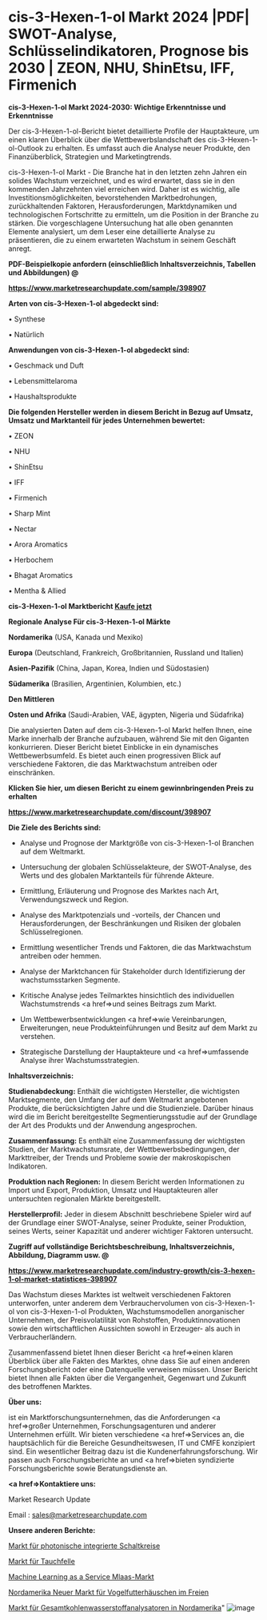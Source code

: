 # cis-3-Hexen-1-ol Markt 2024 |PDF| SWOT-Analyse, Schlüsselindikatoren, Prognose bis 2030 | ZEON, NHU, ShinEtsu, IFF, Firmenich

<strong>cis-3-Hexen-1-ol Markt 2024-2030: Wichtige Erkenntnisse und Erkenntnisse</strong>

Der cis-3-Hexen-1-ol-Bericht bietet detaillierte Profile der Hauptakteure, um einen klaren Überblick über die Wettbewerbslandschaft des cis-3-Hexen-1-ol-Outlook zu erhalten. Es umfasst auch die Analyse neuer Produkte, den Finanzüberblick, Strategien und Marketingtrends.

cis-3-Hexen-1-ol Markt - Die Branche hat in den letzten zehn Jahren ein solides Wachstum verzeichnet, und es wird erwartet, dass sie in den kommenden Jahrzehnten viel erreichen wird. Daher ist es wichtig, alle Investitionsmöglichkeiten, bevorstehenden Marktbedrohungen, zurückhaltenden Faktoren, Herausforderungen, Marktdynamiken und technologischen Fortschritte zu ermitteln, um die Position in der Branche zu stärken. Die vorgeschlagene Untersuchung hat alle oben genannten Elemente analysiert, um dem Leser eine detaillierte Analyse zu präsentieren, die zu einem erwarteten Wachstum in seinem Geschäft anregt.



<strong><b>PDF-Beispielkopie anfordern (einschließlich Inhaltsverzeichnis, Tabellen und Abbildungen) @ </b></strong>

<strong><a href=https://www.marketresearchupdate.com/sample/398907>

<strong>https://www.marketresearchupdate.com/sample/398907</u></a></strong></strong>



<strong>Arten von cis-3-Hexen-1-ol abgedeckt sind:</strong>

• Synthese

• Natürlich



<strong>Anwendungen von cis-3-Hexen-1-ol abgedeckt sind:</strong>

• Geschmack und Duft

• Lebensmittelaroma

• Haushaltsprodukte



<strong>Die folgenden Hersteller werden in diesem Bericht in Bezug auf Umsatz, Umsatz und Marktanteil für jedes Unternehmen bewertet:</strong>

• ZEON

• NHU

• ShinEtsu

• IFF

• Firmenich

• Sharp Mint

• Nectar

• Arora Aromatics

• Herbochem

• Bhagat Aromatics

• Mentha & Allied



<strong>cis-3-Hexen-1-ol Marktbericht <a href=https://www.marketresearchupdate.com/buynow/398907>Kaufe jetzt</a></strong>



<strong>Regionale Analyse Für cis-3-Hexen-1-ol Märkte</strong>



<strong>Nordamerika</strong> (USA, Kanada und Mexiko)



<strong>Europa</strong> (Deutschland, Frankreich, Großbritannien, Russland und Italien)



<strong>Asien-Pazifik</strong> (China, Japan, Korea, Indien und Südostasien)



<strong>Südamerika</strong> (Brasilien, Argentinien, Kolumbien, etc.)



<strong>Den Mittleren</strong> 

<strong>Osten und Afrika</strong> (Saudi-Arabien, VAE, ägypten, Nigeria und Südafrika)

Die analysierten Daten auf dem cis-3-Hexen-1-ol Markt helfen Ihnen, eine Marke innerhalb der Branche aufzubauen, während Sie mit den Giganten konkurrieren. Dieser Bericht bietet Einblicke in ein dynamisches Wettbewerbsumfeld. Es bietet auch einen progressiven Blick auf verschiedene Faktoren, die das Marktwachstum antreiben oder einschränken.



<strong>Klicken Sie hier, um diesen Bericht zu einem gewinnbringenden Preis zu erhalten
</strong>

<strong><a href=https://www.marketresearchupdate.com/discount/398907>https://www.marketresearchupdate.com/discount/398907</b></u></strong></a>



<strong>Die Ziele des Berichts sind:</strong>

- Analyse und Prognose der Marktgröße von cis-3-Hexen-1-ol Branchen auf dem Weltmarkt.

- Untersuchung der globalen Schlüsselakteure, der SWOT-Analyse, des Werts und des globalen Marktanteils für führende Akteure.

- Ermittlung, Erläuterung und Prognose des Marktes nach Art, Verwendungszweck und Region.

- Analyse des Marktpotenzials und -vorteils, der Chancen und Herausforderungen, der Beschränkungen und Risiken der globalen Schlüsselregionen.

- Ermittlung wesentlicher Trends und Faktoren, die das Marktwachstum antreiben oder hemmen.

- Analyse der Marktchancen für Stakeholder durch Identifizierung der wachstumsstarken Segmente.

- Kritische Analyse jedes Teilmarktes hinsichtlich des individuellen Wachstumstrends <a href=>und</a> seines Beitrags zum Markt.

- Um Wettbewerbsentwicklungen <a href=>wie</a> Vereinbarungen, Erweiterungen, neue Produkteinführungen und Besitz auf dem Markt zu verstehen.

- Strategische Darstellung der Hauptakteure und <a href=>umfas</a>sende Analyse ihrer Wachstumsstrategien.



<strong>Inhaltsverzeichnis:</strong>



<strong>Studienabdeckung:</strong> Enthält die wichtigsten Hersteller, die wichtigsten Marktsegmente, den Umfang der auf dem Weltmarkt angebotenen Produkte, die berücksichtigten Jahre und die Studienziele. Darüber hinaus wird die im Bericht bereitgestellte Segmentierungsstudie auf der Grundlage der Art des Produkts und der Anwendung angesprochen.



<strong>Zusammenfassung:</strong> Es enthält eine Zusammenfassung der wichtigsten Studien, der Marktwachstumsrate, der Wettbewerbsbedingungen, der Markttreiber, der Trends und Probleme sowie der makroskopischen Indikatoren.



<strong>Produktion nach Regionen:</strong> In diesem Bericht werden Informationen zu Import und Export, Produktion, Umsatz und Hauptakteuren aller untersuchten regionalen Märkte bereitgestellt.



<strong>Herstellerprofil:</strong> Jeder in diesem Abschnitt beschriebene Spieler wird auf der Grundlage einer SWOT-Analyse, seiner Produkte, seiner Produktion, seines Werts, seiner Kapazität und anderer wichtiger Faktoren untersucht.



<strong><b>Zugriff auf vollständige Berichtsbeschreibung, Inhaltsverzeichnis, Abbildung, Diagramm usw. @ </b></strong>

<strong><a href=https://www.marketresearchupdate.com/industry-growth/cis-3-hexen-1-ol-market-statistices-398907>https://www.marketresearchupdate.com/industry-growth/cis-3-hexen-1-ol-market-statistices-398907</a></strong>

Das Wachstum dieses Marktes ist weltweit verschiedenen Faktoren unterworfen, unter anderem dem Verbrauchervolumen von cis-3-Hexen-1-ol von cis-3-Hexen-1-ol Produkten, Wachstumsmodellen anorganischer Unternehmen, der Preisvolatilität von Rohstoffen, Produktinnovationen sowie den wirtschaftlichen Aussichten sowohl in Erzeuger- als auch in Verbraucherländern.

Zusammenfassend bietet Ihnen dieser Bericht <a href=>einen</a> klaren Überblick über alle Fakten des Marktes, ohne dass Sie auf einen anderen Forschungsbericht oder eine Datenquelle verweisen müssen. Unser Bericht bietet Ihnen alle Fakten über die Vergangenheit, Gegenwart und Zukunft des betroffenen Marktes.



<strong>Über uns:</strong>

 ist ein Marktforschungsunternehmen, das die Anforderungen <a href=>großer</a> Unternehmen, Forschungsagenturen und anderer Unternehmen erfüllt. Wir bieten verschiedene <a href=>Services</a> an, die hauptsächlich für die Bereiche Gesundheitswesen, IT und CMFE konzipiert sind. Ein wesentlicher Beitrag dazu ist die Kundenerfahrungsforschung. Wir passen auch Forschungsberichte an und <a href=>bieten</a> syndizierte Forschungsberichte sowie Beratungsdienste an.



<strong><a href=>Kontaktiere uns:</a></strong>

Market Research Update

Email : sales@marketresearchupdate.com



<strong>Unsere anderen Berichte:</strong>

<a href=https://www.linkedin.com/pulse/photonic-integrated-circuits-market-size-share-trend-complete>Markt für photonische integrierte Schaltkreise</a>

<a href=https://www.linkedin.com/pulse/dive-skins-market-size-trends-consumption>Markt für Tauchfelle</a>

<a href=https://www.linkedin.com/pulse/machine-learning-as-a-service-mlaas-market-2023>Machine Learning as a Service Mlaas-Markt</a>

<a href=https://www.linkedin.com/pulse/north-america-new-outdoor-bird-feeder-market>Nordamerika Neuer Markt für Vogelfutterhäuschen im Freien</a>

<a href=https://www.linkedin.com/pulse/north-america-total-hydrocarbon-analyzers-market-1f>Markt für Gesamtkohlenwasserstoffanalysatoren in Nordamerika</a>"
![image](https://github.com/RushikeshRI/news24analysis/assets/164026548/b0269bdc-d79b-4a25-b3eb-f0374ba9155e)

